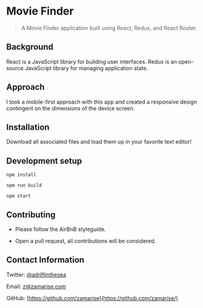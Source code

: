 # Movie Finder

> A Movie Finder application built using React, Redux, and React Router.

<!-- ![](.png) -->

## Background

React is a JavaScript library for building user interfaces. Redux is an open-source JavaScript library for managing application state.

## Approach

I took a mobile-first approach with this app and created a responsive design contingent on the dimensions of the device screen.

## Installation

Download all associated files and load them up in your favorite text editor!

## Development setup

```
npm install
```

```
npm run build
```

```
npm start
```

## Contributing

- Please follow the AirBnB styleguide.

- Open a pull request, all contributions will be considered.

## Contact Information

Twitter: [@adriftinthesea](https://twitter.com/adriftinthesea)

Email: z@zamarise.com

GitHub: [https://github.com/zamarise](https://github.com/zamarise/)
